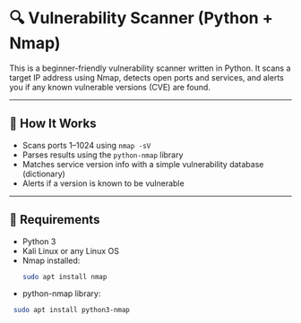 # 🔍 Vulnerability Scanner (Python + Nmap)

This is a beginner-friendly vulnerability scanner written in Python. It scans a target IP address using Nmap, detects open ports and services, and alerts you if any known vulnerable versions (CVE) are found.

---

## 🚀 How It Works

- Scans ports 1–1024 using `nmap -sV`
- Parses results using the `python-nmap` library
- Matches service version info with a simple vulnerability database (dictionary)
- Alerts if a version is known to be vulnerable

---

## 🧰 Requirements

- Python 3
- Kali Linux or any Linux OS
- Nmap installed:
  ```bash
  sudo apt install nmap
 - python-nmap library:
  ```bash
   sudo apt install python3-nmap

  


